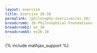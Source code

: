 ```yaml
---
layout: exercise
title: Exercise 26.10
permalink: /philosophy-exercises/ex_10/
breadcrumb: 26-Philosophical-Foundations
breadcrumb2: ex_10
breadcrumb5: ex26.10
---
```


{% include mathjax_support %}

